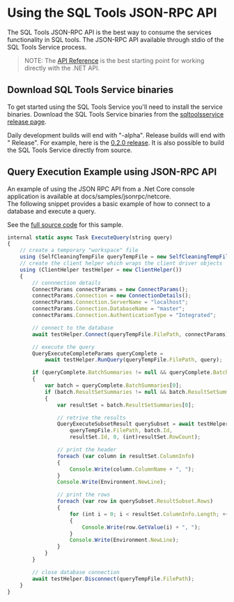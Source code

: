 # Using the SQL Tools JSON-RPC API

The SQL Tools JSON-RPC API is the best way to consume the services
functionality in SQL tools.  The JSON-RPC API available through stdio
of the SQL Tools Service process.

> NOTE: The [API Reference](../api/index.md) is the best starting point for working directly with
> the .NET API.

## Download SQL Tools Service binaries

To get started using the SQL Tools Service you'll need to install the service binaries.
Download the SQL Tools Service binaries from the
[sqltoolsservice release page](https://github.com/Microsoft/sqltoolsservice/releases).  

Daily development builds will end with "-alpha".  Release builds will end with " Release".
For example, here is the [0.2.0 release](https://github.com/Microsoft/sqltoolsservice/releases/tag/v0.2.0).
It is also possible to build the SQL Tools Service directly from source.

## Query Execution Example using JSON-RPC API

An example of using the JSON RPC API from a .Net Core console application is available at docs/samples/jsonrpc/netcore.  
The following snippet provides a basic example of how to connect to a database and execute a query.

See the [full source code](https://github.com/Microsoft/sqltoolsservice/blob/dev/docs/samples/jsonrpc/netcore/executequery/Program.cs)
for this sample.

```typescript
internal static async Task ExecuteQuery(string query)
{
    // create a temporary "workspace" file
    using (SelfCleaningTempFile queryTempFile = new SelfCleaningTempFile())
    // create the client helper which wraps the client driver objects
    using (ClientHelper testHelper = new ClientHelper())
    {
        // connnection details
        ConnectParams connectParams = new ConnectParams();
        connectParams.Connection = new ConnectionDetails();
        connectParams.Connection.ServerName = "localhost";
        connectParams.Connection.DatabaseName = "master";
        connectParams.Connection.AuthenticationType = "Integrated";

        // connect to the database
        await testHelper.Connect(queryTempFile.FilePath, connectParams);

        // execute the query
        QueryExecuteCompleteParams queryComplete = 
            await testHelper.RunQuery(queryTempFile.FilePath, query);

        if (queryComplete.BatchSummaries != null && queryComplete.BatchSummaries.Length > 0)
        {
            var batch = queryComplete.BatchSummaries[0];
            if (batch.ResultSetSummaries != null && batch.ResultSetSummaries.Length > 0)
            {
                var resultSet = batch.ResultSetSummaries[0];

                // retrive the results
                QueryExecuteSubsetResult querySubset = await testHelper.ExecuteSubset(
                    queryTempFile.FilePath, batch.Id, 
                    resultSet.Id, 0, (int)resultSet.RowCount);

                // print the header
                foreach (var column in resultSet.ColumnInfo)
                {
                    Console.Write(column.ColumnName + ", ");
                }
                Console.Write(Environment.NewLine);

                // print the rows
                foreach (var row in querySubset.ResultSubset.Rows)
                {
                    for (int i = 0; i < resultSet.ColumnInfo.Length; ++i)
                    {
                        Console.Write(row.GetValue(i) + ", ");
                    }
                    Console.Write(Environment.NewLine);
                }
            }
        }

        // close database connection
        await testHelper.Disconnect(queryTempFile.FilePath);
    }
}
```
